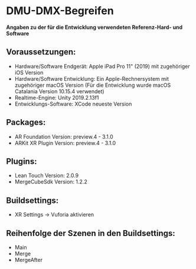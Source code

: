 # DMU-DMX-Begreifen

<b>Angaben zu der für die Entwicklung verwendeten Referenz-Hard- und Software</b>

## Voraussetzungen:
- Hardware/Software Endgerät: Apple iPad Pro 11" (2019) mit zugehöriger iOS Version
- Hardware/Software Entwicklung: Ein Apple-Rechnersystem mit zugehöriger macOS Version (Für die Entwicklung wurde macOS Catalania Version 10.15.4 verwendet)
- Realtime-Engine: Unity 2019.2.13f1
- Entwicklungs-Software: XCode neueste Version

## Packages:
- AR Foundation Version: preview.4 - 3.1.0
- ARKit XR Plugin Version: preview.4 - 3.1.0

## Plugins:
- Lean Touch Version: 2.0.9
- MergeCubeSdk Version: 1.2.2

## Buildsettings:
- XR Settings -> Vuforia aktivieren

## Reihenfolge der Szenen in den Buildsettings:
- Main
- Merge
- MergeAfter
